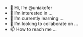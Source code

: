 - 👋 Hi, I’m @uniakofer
- 👀 I’m interested in ...
- 🌱 I’m currently learning ...
- 💞️ I’m looking to collaborate on ...
- 📫 How to reach me ...

<!---
uniakofer/uniakofer is a ✨ special ✨ repository because its `README.md` (this file) appears on your GitHub profile.
You can click the Preview link to take a look at your changes.
--->
